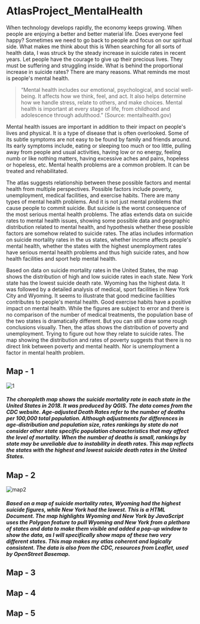 # AtlasProject_MentalHealth

When technology develops rapidly, the economy keeps growing. When people are enjoying a better and better material life. Does everyone feel happy? Sometimes we need to go back to people and focus on our spiritual side. What makes me think about this is When searching for all sorts of health data, I was struck by the steady increase in suicide rates in recent years. Let people have the courage to give up their precious lives. They must be suffering and struggling inside. What is behind the proportional increase in suicide rates? There are many reasons. What reminds me most is people's mental health.

> “Mental health includes our emotional, psychological, and social well-being. It affects how we think, feel, and act. It also helps determine how we handle stress, relate to others, and make choices. Mental health is important at every stage of life, from childhood and adolescence through adulthood.” (Source: mentalhealth.gov)

Mental health issues are important in addition to their impact on people's lives and physical. It is a type of disease that is often overlooked. Some of its subtle symptoms are not easy to be found by family and friends around. Its early symptoms include, eating or sleeping too much or too little, pulling away from people and usual activities, having low or no energy, feeling numb or like nothing matters, having excessive aches and pains, hopeless or hopeless, etc. Mental health problems are a common problem. It can be treated and rehabilitated.

The atlas suggests relationship between these possible factors and mental health from multiple perspectives. Possible factors include poverty, unemployment, medical facilities, and exercise habits. There are many types of mental health problems. And it is not just mental problems that cause people to commit suicide. But suicide is the worst consequence of the most serious mental health problems. The atlas extends data on suicide rates to mental health issues, showing some possible data and geographic distribution related to mental health, and hypothesis whether these possible factors are somehow related to suicide rates. The atlas includes information on suicide mortality rates in the us states, whether income affects people's mental health, whether the states with the highest unemployment rates have serious mental health problems and thus high suicide rates, and how health facilities and sport help mental health.

Based on data on suicide mortality rates in the United States, the map shows the distribution of high and low suicide rates in each state. New York state has the lowest suicide death rate. Wyoming has the highest data. It was followed by a detailed analysis of medical, sport facilities in New York City and Wyoming. It seems to illustrate that good medicine facilities contributes to people's mental health. Good exercise habits have a positive impact on mental health. While the figures are subject to error and there is no comparison of the number of medical treatments, the population base of the two states is dramatically different. But you can still draw some rough conclusions visually. Then, the atlas shows the distribution of poverty and unemployment. Trying to figure out how they relate to suicide rates. The map showing the distribution and rates of poverty suggests that there is no direct link between poverty and mental health. Nor is unemployment a factor in mental health problem.

## Map - 1
![1](https://user-images.githubusercontent.com/77243665/120417126-2788be00-c313-11eb-82cb-01a60fd580c4.JPG)

##### The choropleth map shows the suicide mortality rate in each state in the United States in 2018. It was produced by QGIS. The data comes from the CDC website. Age-adjusted Death Rates refer to the number of deaths per 100,000 total population. Although adjustments for differences in age-distribution and population size, rates rankings by state do not consider other state specific population characteristics that may affect the level of mortality. When the number of deaths is small, rankings by state may be unreliable due to instability in death rates. This map reflects the states with the highest and lowest suicide death rates in the United States.

## Map - 2
![map2](https://user-images.githubusercontent.com/77243665/120417462-b695d600-c313-11eb-8ca8-c26929d507dc.png)

##### Based on a map of suicide mortality rates, Wyoming had the highest suicide figures, while New York had the lowest. This is a HTML Document. The map highlights Wyoming and New York by JavaScript uses the Polygon feature to pull Wyoming and New York from a plethora of states and data to make them visible and added a pop-up window to show the data, as I will specifically show maps of these two very different states. This map makes my atlas coherent and logically consistent. The data is also from the CDC, resources from Leaflet, used by OpenStreet Basemap.

## Map - 3



## Map - 4


## Map - 5

